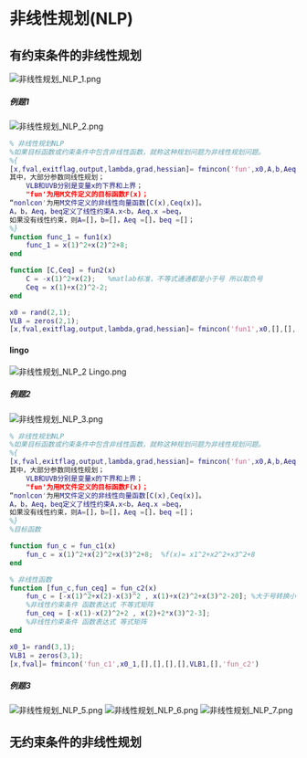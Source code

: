 # 非线性规划(NLP)
## 有约束条件的非线性规划
![非线性规划_NLP_1.png](https://img1.imgtp.com/2022/08/18/rNohyhM1.png)
##### 例题1
![非线性规划_NLP_2.png](https://img1.imgtp.com/2022/08/18/lRtxiZPt.png)
```matlab
% 非线性规划NLP
%如果目标函数或约束条件中包含非线性函数，就称这种规划问题为非线性规划问题。
%{
[x,fval,exitflag,output,lambda,grad,hessian]= fmincon('fun',x0,A,b,Aeq,beq,VLB,VUB,'nonlcon',options）
其中，大部分参数同线性规划；
    VLB和UVB分别是变量x的下界和上界；
    "fun'为用M文件定义的目标函数F(x)；
“nonlcon'为用M文件定义的非线性向量函数[C(x),Ceq(x)]。
A，b，Aeq，beq定义了线性约束A.x<b，Aeq.x =beq，
如果没有线性约束，则A=[]，b=[]，Aeq =[]，beq =[]；
%}
function func_1 = fun1(x)
    func_1 = x(1)^2+x(2)^2+8;
end

function [C,Ceq] = fun2(x)
    C = -x(1)^2+x(2);   %matlab标准，不等式通通都是小于号 所以取负号
    Ceq = x(1)+x(2)^2-2;
end

x0 = rand(2,1);
VLB = zeros(2,1);
[x,fval,exitflag,output,lambda,grad,hessian]= fmincon('fun1',x0,[],[],[],[],VLB,[],'fun2')
```

#### lingo
![非线性规划_NLP_2 Lingo.png](https://img1.imgtp.com/2022/08/18/QU0lYZJ7.png)
##### 例题2
![非线性规划_NLP_3.png](https://img1.imgtp.com/2022/08/18/h0QTsnZn.png)
```matlab
% 非线性规划NLP
%如果目标函数或约束条件中包含非线性函数，就称这种规划问题为非线性规划问题。
%{
[x,fval,exitflag,output,lambda,grad,hessian]= fmincon('fun',x0,A,b,Aeq,beq,VLB,VUB,'nonlcon',options）
其中，大部分参数同线性规划；
    VLB和UVB分别是变量x的下界和上界；
    "fun'为用M文件定义的目标函数F(x)；
“nonlcon'为用M文件定义的非线性向量函数[C(x),Ceq(x)]。
A，b，Aeq，beq定义了线性约束A.x<b，Aeq.x =beq，
如果没有线性约束，则A=[]，b=[]，Aeq =[]，beq =[]；
%}
%目标函数

function fun_c = fun_c1(x)
    fun_c = x(1)^2+x(2)^2+x(3)^2+8;  %f(x)= x1^2+x2^2+x3^2+8
end

% 非线性函数
function [fun_c,fun_ceq] = fun_c2(x)
    fun_c = [-x(1)^2+x(2)-x(3)^2 , x(1)+x(2)^2+x(3)^2-20]; %大于号转换小于号 写成符号
    %非线性约束条件 函数表达式 不等式矩阵
    fun_ceq = [-x(1)-x(2)^2+2 , x(2)+2*x(3)^2-3];
    %非线性约束条件 函数表达式 等式矩阵
end

x0_1= rand(3,1);
VLB1 = zeros(3,1);
[x,fval]= fmincon('fun_c1',x0_1,[],[],[],[],VLB1,[],'fun_c2')
```
##### 例题3
![非线性规划_NLP_5.png](https://img1.imgtp.com/2022/08/18/Yh2PxgKf.png)
![非线性规划_NLP_6.png](https://img1.imgtp.com/2022/08/18/UXxr4UYh.png)
![非线性规划_NLP_7.png](https://img1.imgtp.com/2022/08/18/ME7K50Mr.png)
## 无约束条件的非线性规划